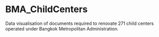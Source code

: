 # BMA_ChildCenters
Data visualisation of documents required to renovate 271 child centers operated under Bangkok Metropolitan Administration.

